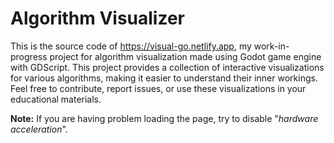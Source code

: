# Algorithm Visualizer
This is the source code of https://visual-go.netlify.app, my work-in-progress project for algorithm visualization made using Godot game engine with GDScript. This project provides a collection of interactive visualizations for various algorithms, making it easier to understand their inner workings. Feel free to contribute, report issues, or use these visualizations in your educational materials.

**Note:** If you are having problem loading the page, try to disable "_hardware acceleration_".
